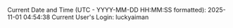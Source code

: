 Current Date and Time (UTC - YYYY-MM-DD HH:MM:SS formatted): 2025-11-01 04:54:38
Current User's Login: luckyaiman
